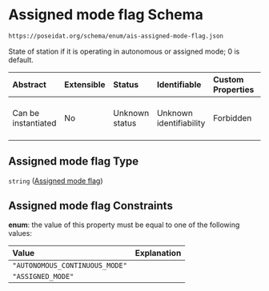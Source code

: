 # Assigned mode flag Schema

```txt
https://poseidat.org/schema/enum/ais-assigned-mode-flag.json
```

State of station if it is operating in autonomous or assigned mode; 0 is default.

| Abstract            | Extensible | Status         | Identifiable            | Custom Properties | Additional Properties | Access Restrictions | Defined In                                                                                     |
| :------------------ | :--------- | :------------- | :---------------------- | :---------------- | :-------------------- | :------------------ | :--------------------------------------------------------------------------------------------- |
| Can be instantiated | No         | Unknown status | Unknown identifiability | Forbidden         | Allowed               | none                | [ais-assigned-mode-flag.json](schemas/enum/ais-assigned-mode-flag.json "open original schema") |

## Assigned mode flag Type

`string` ([Assigned mode flag](ais-assigned-mode-flag.md))

## Assigned mode flag Constraints

**enum**: the value of this property must be equal to one of the following values:

| Value                          | Explanation |
| :----------------------------- | :---------- |
| `"AUTONOMOUS_CONTINUOUS_MODE"` |             |
| `"ASSIGNED_MODE"`              |             |

